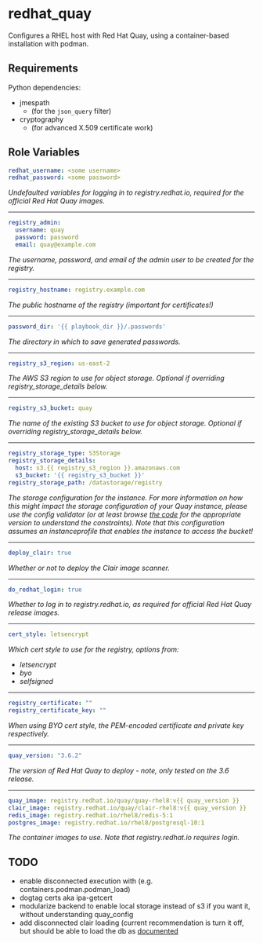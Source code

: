 redhat_quay
===========

Configures a RHEL host with Red Hat Quay, using a container-based installation with podman.

Requirements
------------

Python dependencies:

- jmespath
    - (for the `json_query` filter)
- cryptography
    - (for advanced X.509 certificate work)

Role Variables
--------------

```yaml
redhat_username: <some username>
redhat_password: <some password>
```

_Undefaulted variables for logging in to registry.redhat.io, required for the official Red Hat Quay images._

---

```yaml
registry_admin:
  username: quay
  password: password
  email: quay@example.com
```

_The username, password, and email of the admin user to be created for the registry._

---

```yaml
registry_hostname: registry.example.com
```

_The public hostname of the registry (important for certificates!)_

---

```yaml
password_dir: '{{ playbook_dir }}/.passwords'
```

_The directory in which to save generated passwords._

---

```yaml
registry_s3_region: us-east-2
```

_The AWS S3 region to use for object storage. Optional if overriding registry_storage_details below._

---

```yaml
registry_s3_bucket: quay
```

_The name of the existing S3 bucket to use for object storage. Optional if overriding registry_storage_details below._

---

```yaml
registry_storage_type: S3Storage
registry_storage_details:
  host: s3.{{ registry_s3_region }}.amazonaws.com
  s3_bucket: '{{ registry_s3_bucket }}'
registry_storage_path: /datastorage/registry
```

_The storage configuration for the instance. For more information on how this might impact the storage configuration of your Quay instance, please use the config validator (or at least browse [the code](https://github.com/quay/config-tool/blob/redhat-3.6/pkg/lib/fieldgroups/distributedstorage/distributedstorage.go) for the appropriate version to understand the constraints). Note that this configuration assumes an instanceprofile that enables the instance to access the bucket!_

---

```yaml
deploy_clair: true
```

_Whether or not to deploy the Clair image scanner._

---

```yaml
do_redhat_login: true
```

_Whether to log in to registry.redhat.io, as required for official Red Hat Quay release images._

---

```yaml
cert_style: letsencrypt
```

_Which cert style to use for the registry, options from:_

  - _letsencrypt_
  - _byo_
  - _selfsigned_

---

```yaml
registry_certificate: ""
registry_certificate_key: ""
```

_When using BYO cert style, the PEM-encoded certificate and private key respectively._

---

```yaml
quay_version: "3.6.2"
```

_The version of Red Hat Quay to deploy - note, only tested on the 3.6 release._

---

```yaml
quay_image: registry.redhat.io/quay/quay-rhel8:v{{ quay_version }}
clair_image: registry.redhat.io/quay/clair-rhel8:v{{ quay_version }}
redis_image: registry.redhat.io/rhel8/redis-5:1
postgres_image: registry.redhat.io/rhel8/postgresql-10:1
```

_The container images to use. Note that registry.redhat.io requires login._

TODO
----

- enable disconnected execution with (e.g. containers.podman.podman_load)
- dogtag certs aka ipa-getcert
- modularize backend to enable local storage instead of s3 if you want it, without understanding quay_config
- add disconnected clair loading (current recommendation is turn it off, but should be able to load the db as [documented](https://access.redhat.com/documentation/en-us/red_hat_quay/3.6/html/manage_red_hat_quay/clair-intro2#clair-disconnected)
